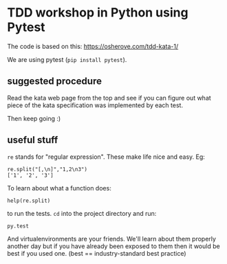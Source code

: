 # TDD workshop in Python using Pytest

The code is based on this: https://osherove.com/tdd-kata-1/

We are using pytest (`pip install pytest`).

## suggested procedure

Read the kata web page from the top and see if you can figure out what piece of the kata specification was implemented by each test.

Then keep going :)

## useful stuff

`re` stands for "regular expression". These make life nice and easy. Eg:

```
re.split("[,\n]","1,2\n3")
['1', '2', '3']
```

To learn about what a function does:

```
help(re.split)
```

to run the tests. `cd` into the project directory and run:

```
py.test
```

And virtualenvironments are your friends. We'll learn about them properly another day but if you have already been exposed to them then it would be best if you used one. (best == industry-standard best practice)



